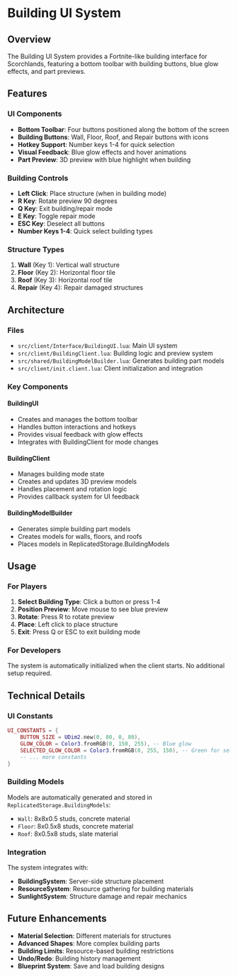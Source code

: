 # Building UI System

## Overview

The Building UI System provides a Fortnite-like building interface for Scorchlands, featuring a bottom toolbar with building buttons, blue glow effects, and part previews.

## Features

### UI Components
- **Bottom Toolbar**: Four buttons positioned along the bottom of the screen
- **Building Buttons**: Wall, Floor, Roof, and Repair buttons with icons
- **Hotkey Support**: Number keys 1-4 for quick selection
- **Visual Feedback**: Blue glow effects and hover animations
- **Part Preview**: 3D preview with blue highlight when building

### Building Controls
- **Left Click**: Place structure (when in building mode)
- **R Key**: Rotate preview 90 degrees
- **Q Key**: Exit building/repair mode
- **E Key**: Toggle repair mode
- **ESC Key**: Deselect all buttons
- **Number Keys 1-4**: Quick select building types

### Structure Types
1. **Wall** (Key 1): Vertical wall structure
2. **Floor** (Key 2): Horizontal floor tile
3. **Roof** (Key 3): Horizontal roof tile
4. **Repair** (Key 4): Repair damaged structures

## Architecture

### Files
- `src/client/Interface/BuildingUI.lua`: Main UI system
- `src/client/BuildingClient.lua`: Building logic and preview system
- `src/shared/BuildingModelBuilder.lua`: Generates building part models
- `src/client/init.client.lua`: Client initialization and integration

### Key Components

#### BuildingUI
- Creates and manages the bottom toolbar
- Handles button interactions and hotkeys
- Provides visual feedback with glow effects
- Integrates with BuildingClient for mode changes

#### BuildingClient
- Manages building mode state
- Creates and updates 3D preview models
- Handles placement and rotation logic
- Provides callback system for UI feedback

#### BuildingModelBuilder
- Generates simple building part models
- Creates models for walls, floors, and roofs
- Places models in ReplicatedStorage.BuildingModels

## Usage

### For Players
1. **Select Building Type**: Click a button or press 1-4
2. **Position Preview**: Move mouse to see blue preview
3. **Rotate**: Press R to rotate preview
4. **Place**: Left click to place structure
5. **Exit**: Press Q or ESC to exit building mode

### For Developers
The system is automatically initialized when the client starts. No additional setup required.

## Technical Details

### UI Constants
```lua
UI_CONSTANTS = {
    BUTTON_SIZE = UDim2.new(0, 80, 0, 80),
    GLOW_COLOR = Color3.fromRGB(0, 150, 255), -- Blue glow
    SELECTED_GLOW_COLOR = Color3.fromRGB(0, 255, 150), -- Green for selected
    -- ... more constants
}
```

### Building Models
Models are automatically generated and stored in `ReplicatedStorage.BuildingModels`:
- `Wall`: 8x8x0.5 studs, concrete material
- `Floor`: 8x0.5x8 studs, concrete material  
- `Roof`: 8x0.5x8 studs, slate material

### Integration
The system integrates with:
- **BuildingSystem**: Server-side structure placement
- **ResourceSystem**: Resource gathering for building materials
- **SunlightSystem**: Structure damage and repair mechanics

## Future Enhancements

- **Material Selection**: Different materials for structures
- **Advanced Shapes**: More complex building parts
- **Building Limits**: Resource-based building restrictions
- **Undo/Redo**: Building history management
- **Blueprint System**: Save and load building designs 